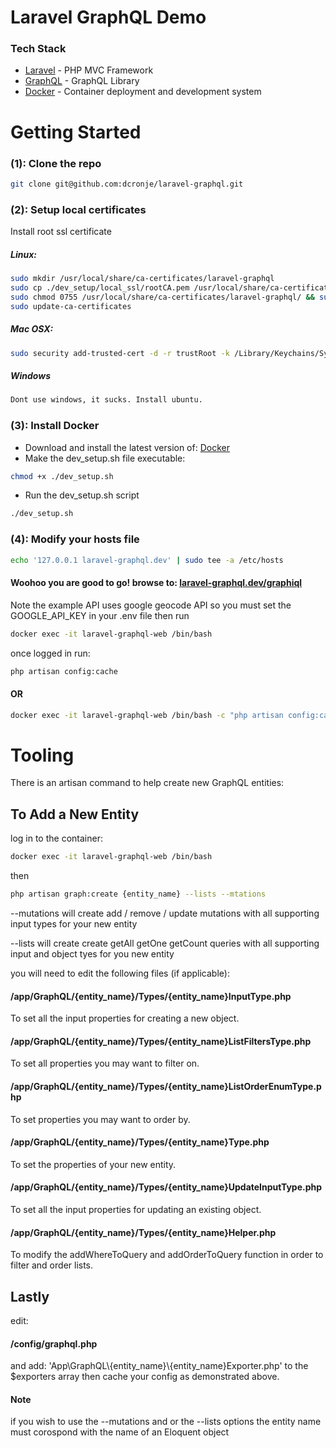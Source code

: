 # Laravel GraphQL Demo

### Tech Stack

* [Laravel] - PHP MVC Framework
* [GraphQL] - GraphQL Library
* [Docker] - Container deployment and development system

# Getting Started

### (1): Clone the repo
```sh
git clone git@github.com:dcronje/laravel-graphql.git
```
### (2): Setup local certificates
Install root ssl certificate
##### Linux:

```sh
sudo mkdir /usr/local/share/ca-certificates/laravel-graphql
sudo cp ./dev_setup/local_ssl/rootCA.pem /usr/local/share/ca-certificates/laravel-graphql/laravel-graphql.dev.pem
sudo chmod 0755 /usr/local/share/ca-certificates/laravel-graphql/ && sudo chmod 0644 /usr/local/share/ca-certificates/laravel-graphql/laravel-graphql.dev.pem
sudo update-ca-certificates
```

##### Mac OSX:

```sh
sudo security add-trusted-cert -d -r trustRoot -k /Library/Keychains/System.keychain ./dev_setup/local_ssl/rootCA.pem
```

##### Windows
```sh
Dont use windows, it sucks. Install ubuntu.
```

### (3): Install Docker
* Download and install the latest version of: [Docker]
* Make the dev_setup.sh file executable:
```sh
chmod +x ./dev_setup.sh
```
* Run the dev_setup.sh script
```sh
./dev_setup.sh
```

### (4): Modify your hosts file
```sh
echo '127.0.0.1 laravel-graphql.dev' | sudo tee -a /etc/hosts
```

#### Woohoo you are good to go! browse to: [laravel-graphql.dev/graphiql](https://laravel-graphql.dev/graphiql)

[Laravel]: <https://laravel.com>
[GraphQL]: <https://github.com/Folkloreatelier/laravel-graphql>
[Docker]: <https://docs.docker.com/>

Note the example API uses google geocode API so you must set the GOOGLE_API_KEY in your .env file then run
```sh
docker exec -it laravel-graphql-web /bin/bash
```
once logged in run:
```sh
php artisan config:cache
```

#### OR

```sh
docker exec -it laravel-graphql-web /bin/bash -c "php artisan config:cache"
```

# Tooling
There is an artisan command to help create new GraphQL entities:
## To Add a New Entity
log in to the container:
```sh
docker exec -it laravel-graphql-web /bin/bash
```
then
```sh
php artisan graph:create {entity_name} --lists --mtations
```
--mutations
will create add / remove / update mutations with all supporting input types for your new entity

--lists
will create create getAll getOne getCount queries with all supporting input and object tyes for you new entity

you will need to edit the following files (if applicable):

#### /app/GraphQL/{entity_name}/Types/{entity_name}InputType.php 
To set all the input properties for creating a new object.

#### /app/GraphQL/{entity_name}/Types/{entity_name}ListFiltersType.php 
To set all properties you may want to filter on.

#### /app/GraphQL/{entity_name}/Types/{entity_name}ListOrderEnumType.php 
To set properties you may want to order by.

#### /app/GraphQL/{entity_name}/Types/{entity_name}Type.php 
To set the properties of your new entity.

#### /app/GraphQL/{entity_name}/Types/{entity_name}UpdateInputType.php 
To set all the input properties for updating an existing object.

#### /app/GraphQL/{entity_name}/Types/{entity_name}Helper.php 
To modify the addWhereToQuery and addOrderToQuery function in order to filter and order lists.

## Lastly
edit:
#### /config/graphql.php
and add: 'App\GraphQL\\{entity_name}\\{entity_name}Exporter.php' to the $exporters array then cache your config as demonstrated above.


#### Note
if you wish to use the --mutations and or the --lists options the entity name must corospond with the name of an Eloquent object



